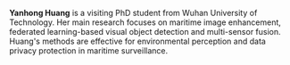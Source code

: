 <p style="text-align: justify;">    

<strong>Yanhong Huang</strong> is a visiting PhD student from Wuhan University of Technology. Her main research focuses on maritime image enhancement, federated learning-based visual object detection and multi-sensor fusion.  Huang's methods are effective for environmental perception and data privacy protection in maritime surveillance.

</p>
